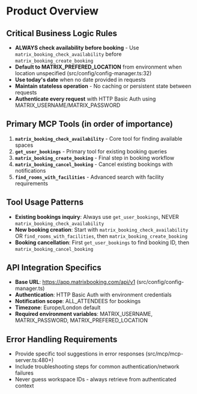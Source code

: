 # Product Overview

## Critical Business Logic Rules
- **ALWAYS check availability before booking** - Use `matrix_booking_check_availability` before `matrix_booking_create_booking`
- **Default to MATRIX_PREFERED_LOCATION** from environment when location unspecified (src/config/config-manager.ts:32)
- **Use today's date** when no date provided in requests
- **Maintain stateless operation** - No caching or persistent state between requests
- **Authenticate every request** with HTTP Basic Auth using MATRIX_USERNAME/MATRIX_PASSWORD

## Primary MCP Tools (in order of importance)
1. **`matrix_booking_check_availability`** - Core tool for finding available spaces
2. **`get_user_bookings`** - Primary tool for existing booking queries 
3. **`matrix_booking_create_booking`** - Final step in booking workflow
4. **`matrix_booking_cancel_booking`** - Cancel existing bookings with notifications
5. **`find_rooms_with_facilities`** - Advanced search with facility requirements

## Tool Usage Patterns
- **Existing bookings inquiry**: Always use `get_user_bookings`, NEVER `matrix_booking_check_availability`
- **New booking creation**: Start with `matrix_booking_check_availability` OR `find_rooms_with_facilities`, then `matrix_booking_create_booking`
- **Booking cancellation**: First `get_user_bookings` to find booking ID, then `matrix_booking_cancel_booking`

## API Integration Specifics
- **Base URL**: https://app.matrixbooking.com/api/v1 (src/config/config-manager.ts)
- **Authentication**: HTTP Basic Auth with environment credentials
- **Notification scope**: ALL_ATTENDEES for bookings
- **Timezone**: Europe/London default
- **Required environment variables**: MATRIX_USERNAME, MATRIX_PASSWORD, MATRIX_PREFERED_LOCATION

## Error Handling Requirements
- Provide specific tool suggestions in error responses (src/mcp/mcp-server.ts:480+)
- Include troubleshooting steps for common authentication/network failures
- Never guess workspace IDs - always retrieve from authenticated context